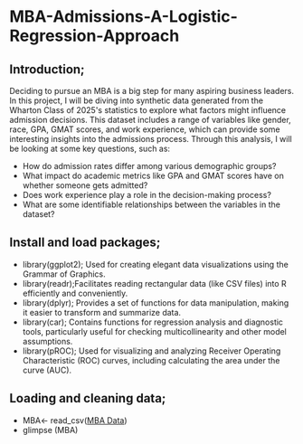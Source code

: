 # MBA-Admissions-A-Logistic-Regression-Approach
## Introduction;
Deciding to pursue an MBA is a big step for many aspiring business leaders. In this project, I will be diving into synthetic data generated from the Wharton Class of 2025's statistics to explore what factors might influence admission decisions. This dataset includes a range of variables like gender, race, GPA, GMAT scores, and work experience, which can provide some interesting insights into the admissions process.
Through this analysis, I will be looking at some key questions, such as:
- How do admission rates differ among various demographic groups?
- What impact do academic metrics like GPA and GMAT scores have on whether someone gets admitted?
- Does work experience play a role in the decision-making process?
- What are some identifiable relationships between the variables in the dataset? 

## Install and load packages; 
- library(ggplot2); Used for creating elegant data visualizations using the Grammar of Graphics.
- library(readr);Facilitates reading rectangular data (like CSV files) into R efficiently and conveniently.
- library(dplyr); Provides a set of functions for data manipulation, making it easier to transform and summarize data.
- library(car); Contains functions for regression analysis and diagnostic tools, particularly useful for checking multicollinearity and other model assumptions.
- library(pROC); Used for visualizing and analyzing Receiver Operating Characteristic (ROC) curves, including calculating the area under the curve (AUC).

## Loading and cleaning data;
- MBA<- read_csv([MBA Data](https://raw.githubusercontent.com/tafuti6/tonyafuti/refs/heads/main/MBA.csv))
- glimpse (MBA)



